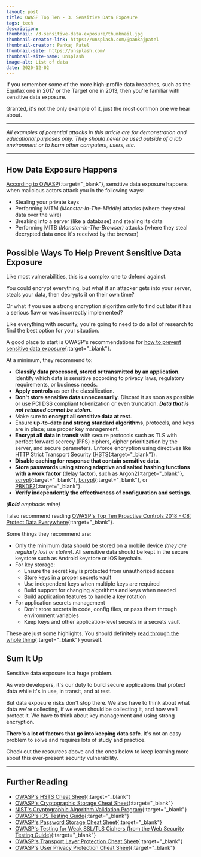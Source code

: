 ```yaml
---
layout: post
title: OWASP Top Ten - 3. Sensitive Data Exposure
tags: tech
description: 
thumbnail: /3-sensitive-data-exposure/thumbnail.jpg
thumbnail-creator-link: https://unsplash.com/@pankajpatel
thumbnail-creator: Pankaj Patel
thumbnail-site: https://unsplash.com/
thumbnail-site-name: Unsplash
image-alt: List of data
date: 2020-12-02
---
```


If you remember some of the more high-profile data breaches, such as the Equifax one in 2017 or the Target one in 2013, then you're familiar with sensitive data exposure.

Granted, it's not the only example of it, just the most common one we hear about.

<!--more-->

---

_All examples of potential attacks in this article are for demonstration and educational purposes only. They should never be used outside of a lab environment or to harm other computers, users, etc._

---

## How Data Exposure Happens
[According to OWASP](https://owasp.org/www-project-top-ten/2017/A3_2017-Sensitive_Data_Exposure.html){:target="_blank"}, sensitive data exposure happens when malicious actors attack you in the following ways:
- Stealing your private keys
- Performing MITM *(Monster-In-The-Middle)* attacks (where they steal data over the wire)
- Breaking into a server (like a database) and stealing its data
- Performing MITB *(Monster-In-The-Browser)* attacks (where they steal decrypted data once it's received by the browser)

## Possible Ways To Help Prevent Sensitive Data Exposure
Like most vulnerabilities, this is a complex one to defend against.

You could encrypt everything, but what if an attacker gets into your server, steals your data, then decrypts it on their own time?

Or what if you use a strong encryption algorithm only to find out later it has a serious flaw or was incorrectly implemented?

Like everything with security, you're going to need to do a lot of research to find the best option for your situation.

A good place to start is OWASP's recommendations for [how to prevent sensitive data exposure](https://owasp.org/www-project-top-ten/2017/A3_2017-Sensitive_Data_Exposure.html){:target="_blank"}. 

At a minimum, they recommend to:
- **Classify data processed, stored or transmitted by an application**. Identify which data is sensitive according to privacy laws, regulatory requirements, or business needs.
- **Apply controls** as per the classification.
- **Don't store sensitive data unnecessarily**. Discard it as soon as possible or use PCI DSS compliant tokenization or even truncation. ***Data that is not retained cannot be stolen***.
- Make sure to **encrypt all sensitive data at rest**.
- Ensure **up-to-date and strong standard algorithms**, protocols, and keys are in place; use proper key management.
- **Encrypt all data in transit** with secure protocols such as TLS with perfect forward secrecy (PFS) ciphers, cipher prioritization by the server, and secure parameters. Enforce encryption using directives like HTTP Strict Transport Security ([HSTS](https://cheatsheetseries.owasp.org/cheatsheets/HTTP_Strict_Transport_Security_Cheat_Sheet.html){:target="_blank"}).
- **Disable caching for response that contain sensitive data**.
- **Store passwords using strong adaptive and salted hashing functions with a work factor** (delay factor), such as [Argon2](https://www.cryptolux.org/index.php/Argon2){:target="_blank"}, [scrypt](https://wikipedia.org/wiki/Scrypt){:target="_blank"}, [bcrypt](https://wikipedia.org/wiki/Bcrypt){:target="_blank"}, or [PBKDF2](https://wikipedia.org/wiki/PBKDF2){:target="_blank"}.
- **Verify independently the effectiveness of configuration and settings**.

*(**Bold** emphasis mine)*

I also recommend reading [OWASP's Top Ten Proactive Controls 2018 - C8: Protect Data Everywhere](https://owasp.org/www-project-proactive-controls/v3/en/c8-protect-data-everywhere){:target="_blank"}. 

Some things they recommend are:
- Only the minimum data should be stored on a mobile device *(they are regularly lost or stolen)*. All sensitive data should be kept in the secure keystore such as Android keystore or iOS keychain.
- For key storage:
	- Ensure the secret key is protected from unauthorized access
	- Store keys in a proper secrets vault
	- Use independent keys when multiple keys are required
	- Build support for changing algorithms and keys when needed
	- Build application features to handle a key rotation
- For application secrets management
	- Don't store secrets in code, config files, or pass them through environment variables
	- Keep keys and other application-level secrets in a secrets vault

These are just some highlights. You should definitely [read through the whole thing](https://owasp.org/www-project-proactive-controls/v3/en/c8-protect-data-everywhere){:target="_blank"} yourself.

## Sum It Up
Sensitive data exposure is a huge problem.

As web developers, it's our duty to build secure applications that protect data while it's in use, in transit, and at rest.

But data exposure risks don't stop there. We also have to think about what data we're collecting, if we even should be collecting it, and how we'll protect it. We have to think about key management and using strong encryption.

**There's a lot of factors that go into keeping data safe**. It's not an easy problem to solve and requires lots of study and practice. 

Check out the resources above and the ones below to keep learning more about this ever-present security vulnerability.

---

## Further Reading
- [OWASP's HSTS Cheat Sheet](https://cheatsheetseries.owasp.org/cheatsheets/HTTP_Strict_Transport_Security_Cheat_Sheet.html){:target="_blank"}
- [OWASP's Cryptographic Storage Cheat Sheet](https://cheatsheetseries.owasp.org/cheatsheets/Cryptographic_Storage_Cheat_Sheet.html){:target="_blank"}
- [NIST's Cryptographic Algorithm Validation Program](https://csrc.nist.gov/Projects/Cryptographic-Algorithm-Validation-Program){:target="_blank"}
- [OWASP's iOS Testing Guide](https://github.com/OWASP/owasp-mstg#ios-testing-guide){:target="_blank"}
- [OWASP's Password Storage Cheat Sheet](https://cheatsheetseries.owasp.org/cheatsheets/Password_Storage_Cheat_Sheet.html){:target="_blank"}
- [OWASP's Testing for Weak SSL/TLS Ciphers (from the Web Security Testing Guide)](https://owasp.org/www-project-web-security-testing-guide/stable/4-Web_Application_Security_Testing/09-Testing_for_Weak_Cryptography/01-Testing_for_Weak_SSL_TLS_Ciphers_Insufficient_Transport_Layer_Protection){:target="_blank"}
- [OWASP's Transport Layer Protection Cheat Sheet](https://cheatsheetseries.owasp.org/cheatsheets/Transport_Layer_Protection_Cheat_Sheet.html){:target="_blank"}
- [OWASP's User Privacy Protection Cheat Sheet](https://cheatsheetseries.owasp.org/cheatsheets/User_Privacy_Protection_Cheat_Sheet.html){:target="_blank"}